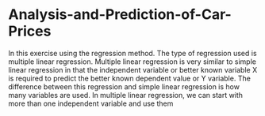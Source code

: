 # Analysis-and-Prediction-of-Car-Prices

In this exercise using the regression method. The type of regression used is multiple linear regression. Multiple linear regression is very similar to simple linear regression in that the independent variable or better known variable X is required to predict the better known dependent value or Y variable. The difference between this regression and simple linear regression is how many variables are used. In multiple linear regression, we can start with more than one independent variable and use them
